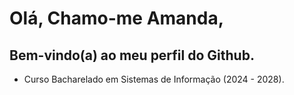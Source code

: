 # Olá, Chamo-me Amanda,

## Bem-vindo(a) ao meu perfil do Github.

- Curso Bacharelado em Sistemas de Informação (2024 - 2028).
